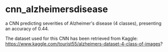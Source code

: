 # cnn_alzheimersdisease
a CNN predicting severities of Alzheimer's disease (4 classes), presenting an accuracy of 0.44. 

The dataset used for this CNN has been retrieved from Kaggle: https://www.kaggle.com/tourist55/alzheimers-dataset-4-class-of-images?

